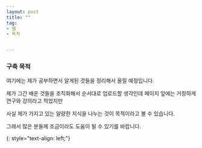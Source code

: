 ```yaml
---
layout: post
title: ""
tag:
- 웹
- 목적


---
```



### 구축 목적

여기에는 제가 공부하면서 알게된 것들을 정리해서 올릴 예정입니다. 

제가 그간 배운 것들을 조직화해서 순서대로 업로드할 생각인데 페이지 앞에는 거창하게 연구와 강의라고 적었지만

사실 제가 가지고 있는 알량한 지식을 나누는 것이 목적이라고 볼 수 있습니다. 

그래서 많은 분들께 조금이라도 도움이 될 수 있기를 바랍니다.


{: style="text-align: left;"}

